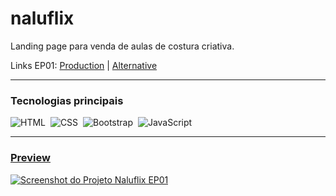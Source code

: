 # naluflix
Landing page para venda de aulas de costura criativa.

Links EP01: <a href="https://naluprojetoscriativos.com.br/naluflix/naluflix-ep01">Production</a> | <a href="https://guyddogl.github.io/naluflix/naluflix-ep01/">Alternative</a>
<hr/>

### Tecnologias principais
![HTML](https://img.shields.io/badge/-HTML-1b374b?style=for-the-badge&logo=HTML5)&nbsp;
![CSS](https://img.shields.io/badge/-CSS-1b374b?style=for-the-badge&logo=CSS3&logoColor=1572B6)&nbsp;
![Bootstrap](https://img.shields.io/badge/-Bootstrap-1b374b?style=for-the-badge&logo=Bootstrap)&nbsp;
![JavaScript](https://img.shields.io/badge/-JavaScript-1b374b?style=for-the-badge&logo=javascript)&nbsp;
<hr/>

### <a href="https://guyddogl.github.io/naluflix/naluflix-ep01/">Preview</a>
<a href="https://guyddogl.github.io/naluflix/naluflix-ep01/" target="_Blank"><img src="https://guyddogl.github.io/naluflix/naluflix-ep01/assets/img/screencapture-naluflix-ep01.webp" alt="Screenshot do Projeto Naluflix EP01" /></a>
